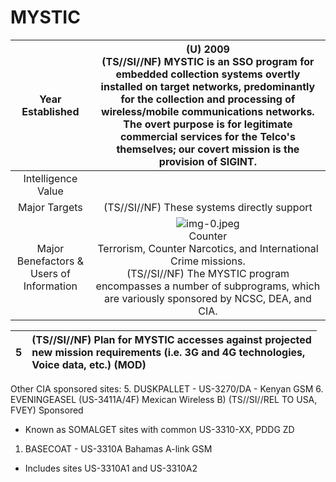 # MYSTIC 

| Year Established | (U) 2009 <br> (TS//SI//NF) MYSTIC is an SSO program for embedded collection systems overtly installed on target networks, predominantly for the collection and processing of wireless/mobile communications networks. The overt purpose is for legitimate commercial services for the Telco's themselves; our covert mission is the provision of SIGINT. |
| :--: | :--: |
| Intelligence Value |  |
| Major Targets | (TS//SI//NF) These systems directly support |
| Major Benefactors \& Users of Information | ![img-0.jpeg](img-0.jpeg) <br> Counter <br> Terrorism, Counter Narcotics, and International Crime missions. <br> (TS//SI//NF) The MYSTIC program encompasses a number of subprograms, which are variously sponsored by NCSC, DEA, and CIA. |


| 5 | (TS//SI//NF) Plan for MYSTIC accesses against projected <br> new mission requirements (i.e. 3G and 4G technologies, <br> Voice data, etc.) (MOD) |
| :-- | :-- |

Other CIA sponsored sites:
5. DUSKPALLET - US-3270/DA - Kenyan GSM
6. EVENINGEASEL (US-3411A/4F) Mexican Wireless
B) (TS//SI//REL TO USA, FVEY) Sponsored

* Known as SOMALGET sites with common US-3310-XX, PDDG ZD

1. BASECOAT - US-3310A Bahamas A-link GSM

- Includes sites US-3310A1 and US-3310A2

